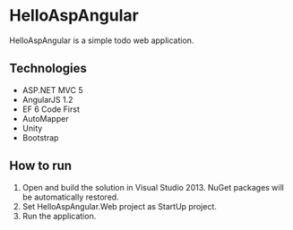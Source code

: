 HelloAspAngular
===============

HelloAspAngular is a simple todo web application. 

## Technologies

* ASP.NET MVC 5
* AngularJS 1.2
* EF 6 Code First
* AutoMapper
* Unity
* Bootstrap

## How to run

1. Open and build the solution in Visual Studio 2013. NuGet packages will be automatically restored.
2. Set HelloAspAngular.Web project as StartUp project.
3. Run the application.

